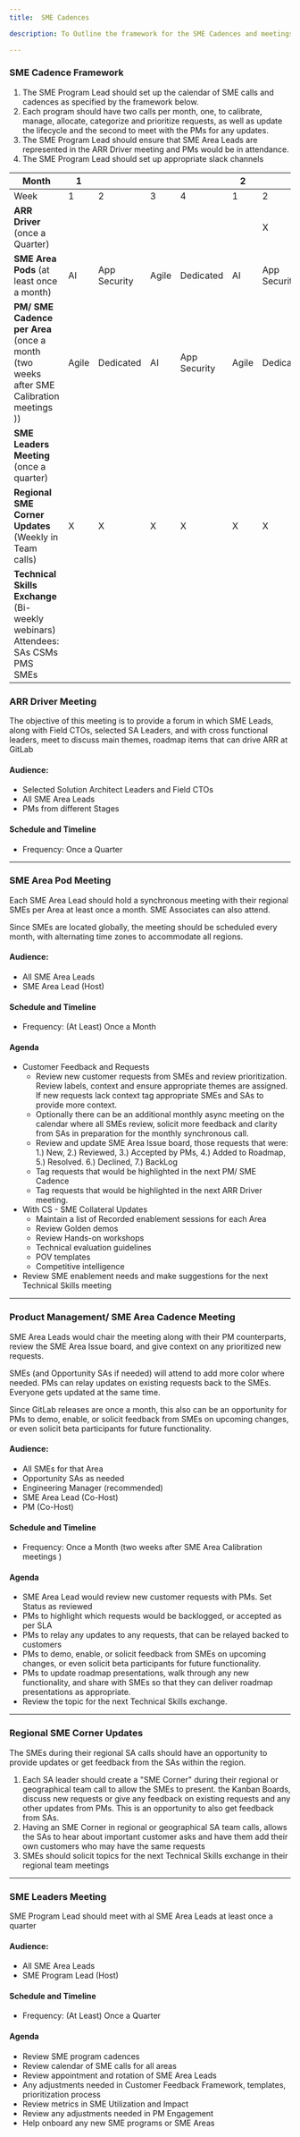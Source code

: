```yaml
---
title:  SME Cadences 

description: To Outline the framework for the SME Cadences and meetings that should occur during a quarter, for a smooth running of the program

---
```


### **SME Cadence Framework**

1. The SME Program Lead should set up the calendar of SME calls and cadences as specified by the framework below.  
2. Each program should have two calls per month, one, to calibrate, manage, allocate, categorize and prioritize requests, as well as update the lifecycle and the second to meet with the PMs for any updates.  
3. The SME Program Lead should ensure that SME Area Leads are represented in the ARR Driver meeting and PMs would be in attendance.  
4. The SME Program Lead should set up appropriate slack channels

| Month | 1 |  |  |  | 2 |  |  |  | 3 |  |  |  |
| ----- | ----- | ----- | ----- | ----- | ----- | ----- | ----- | ----- | ----- | ----- | ----- | ----- |
| Week | 1 | 2 | 3 | 4 | 1 | 2 | 3 | 4 | 1 | 2 | 3 | 4 |
| **ARR Driver** (once a Quarter) |  |  |  |  |  | X |  |  |  |  |  |  |
| **SME Area Pods** (at least once a month) | AI | App Security | Agile | Dedicated | AI | App Security | Agile | Dedicated | AI | App Security | Agile | Dedicated |
| **PM/ SME Cadence per Area** (once a month (two weeks after SME Calibration meetings )) | Agile | Dedicated | AI | App Security | Agile | Dedicated | AI | App Security | Agile | Dedicated | AI | App Security |
| **SME Leaders Meeting** (once a quarter) |  |  |  |  |  |  |  | X |  |  |  |  |
| **Regional SME Corner Updates** (Weekly in Team calls) | X | X | X | X | X | X | X | X | X | X | X | X |
| **Technical Skills Exchange** (Bi-weekly webinars) Attendees: SAs CSMs PMS SMEs |  |  |  |  |  |  |  |  |  |  |  |  |

### **ARR Driver Meeting**

The objective of this meeting is to provide a forum in which SME Leads, along with Field CTOs, selected SA Leaders, and with cross functional leaders, meet to discuss main themes, roadmap items that can drive ARR at GitLab

#### **Audience:**

* Selected Solution Architect Leaders and Field CTOs  
* All SME Area Leads  
* PMs from different Stages

#### **Schedule and Timeline**

* Frequency: Once a Quarter

---

### **SME Area Pod Meeting**

Each SME Area Lead should hold a synchronous meeting with their regional SMEs per Area at least once a month. SME Associates can also attend.

Since SMEs are located globally, the meeting should be scheduled every month, with alternating time zones to accommodate all regions.

#### **Audience:**

* All SME Area Leads  
* SME Area Lead (Host)

#### **Schedule and Timeline**

* Frequency: (At Least) Once a Month

#### **Agenda**

* Customer Feedback and Requests  
  * Review new customer requests from SMEs and review prioritization. Review labels, context and ensure appropriate themes are assigned. If new requests lack context tag appropriate SMEs and SAs to provide more context.  
  * Optionally there can be an additional monthly async meeting on the calendar where all SMEs review, solicit more feedback and clarity from SAs in preparation for the monthly synchronous call.  
  * Review and update SME Area Issue board, those requests that were: 1.) New, 2.) Reviewed, 3.) Accepted by PMs, 4.) Added to Roadmap, 5.) Resolved. 6.) Declined, 7.) BackLog  
  * Tag requests that would be highlighted in the next PM/ SME Cadence  
  * Tag requests that would be highlighted in the next ARR Driver meeting.  
* With CS \- SME Collateral Updates  
  * Maintain a list of Recorded enablement sessions for each Area  
  * Review Golden demos  
  * Review Hands-on workshops  
  * Technical evaluation guidelines  
  * POV templates  
  * Competitive intelligence  
* Review SME enablement needs and make suggestions for the next Technical Skills meeting

---

### **Product Management/ SME Area Cadence Meeting**

SME Area Leads would chair the meeting along with their PM counterparts, review the SME Area Issue board, and give context on any prioritized new requests.

SMEs (and Opportunity SAs if needed) will attend to add more color where needed. PMs can relay updates on existing requests back to the SMEs. Everyone gets updated at the same time.

Since GitLab releases are once a month, this also can be an opportunity for PMs to demo, enable, or solicit feedback from SMEs on upcoming changes, or even solicit beta participants for future functionality.

#### **Audience:**

* All SMEs for that Area  
* Opportunity SAs as needed  
* Engineering Manager (recommended)  
* SME Area Lead (Co-Host)  
* PM (Co-Host)

#### **Schedule and Timeline**

* Frequency: Once a Month (two weeks after SME Area Calibration meetings )

#### **Agenda**

* SME Area Lead would review new customer requests with PMs. Set Status as reviewed  
* PMs to highlight which requests would be backlogged, or accepted as per SLA  
* PMs to relay any updates to any requests, that can be relayed backed to customers  
* PMs to demo, enable, or solicit feedback from SMEs on upcoming changes, or even solicit beta participants for future functionality.  
* PMs to update roadmap presentations, walk through any new functionality, and share with SMEs so that they can deliver roadmap presentations as appropriate.  
* Review the topic for the next Technical Skills exchange.

---

### **Regional SME Corner Updates**

The SMEs during their regional SA calls should have an opportunity to provide updates or get feedback from the SAs within the region.

1. Each SA leader should create a "SME Corner" during their regional or geographical team call to allow the SMEs to present. the Kanban Boards, discuss new requests or give any feedback on existing requests and any other updates from PMs. This is an opportunity to also get feedback from SAs.  
2. Having an SME Corner in regional or geographical SA team calls, allows the SAs to hear about important customer asks and have them add their own customers who may have the same requests  
3. SMEs should solicit topics for the next Technical Skills exchange in their regional team meetings

---

### **SME Leaders Meeting**

SME Program Lead should meet with al SME Area Leads at least once a quarter

#### **Audience:**

* All SME Area Leads  
* SME Program Lead (Host)

#### **Schedule and Timeline**

* Frequency: (At Least) Once a Quarter

#### **Agenda**

* Review SME program cadences  
* Review calendar of SME calls for all areas  
* Review appointment and rotation of SME Area Leads  
* Any adjustments needed in Customer Feedback Framework, templates, prioritization process  
* Review metrics in SME Utilization and Impact  
* Review any adjustments needed in PM Engagement  
* Help onboard any new SME programs or SME Areas
